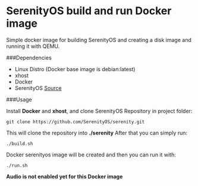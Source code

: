 # SerenityOS build and run Docker image

Simple docker image for building SerenityOS and creating a disk image and running it with QEMU.

###Dependencies

- Linux Distro (Docker base image is debian:latest)
- xhost
- Docker
- SerenityOS [Source](https://github.com/SerenityOS/serenity.git)

###Usage

Install **Docker** and **xhost**, and clone SerenityOS Repository in project folder:

`
git clone https://github.com/SerenityOS/serenity.git
`

This will clone the repository into **./serenity**
After that you can simply run:

`
./build.sh
`

Docker serenityos image will be created and then you can run it with:

`
./run.sh
`

**Audio is not enabled yet for this Docker image**

